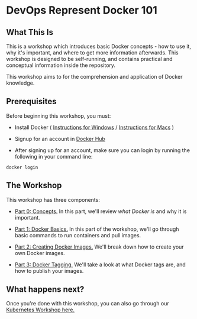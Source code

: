 # DevOps Represent Docker 101

## What This Is

This is a workshop which introduces basic Docker concepts - how to use it, why it's important, and where to get more information afterwards. This workshop is designed to be self-running, and contains practical and conceptual information inside the repository.

This workshop aims to for the comprehension and application of Docker knowledge.

## Prerequisites

Before beginning this workshop, you must:

 - Install Docker ( [Instructions for Windows](https://docs.docker.com/v17.09/docker-for-windows/install/) / [Instructions for Macs](https://docs.docker.com/docker-for-mac/install/) )

 - Signup for an account in [Docker Hub](https://hub.docker.com/)

 - After signing up for an account, make sure you can login by running the following in your command line:

```
docker login
```


## The Workshop

This workshop has three components:

 - [Part 0: Concepts.](https://github.com/DevOps-Represent/docker-101/blob/master/0-Concepts.md) In this part, we'll review *what Docker is* and why it is important.

 - [Part 1: Docker Basics.](https://github.com/DevOps-Represent/docker-101/blob/master/1-Basics.md) In this part of the workshop, we'll go through basic commands to run containers and pull images. 

 - [Part 2: Creating Docker Images.](https://github.com/DevOps-Represent/docker-101/blob/master/2-Images.md) We'll break down how to create your own Docker images.

 - [Part 3: Docker Tagging.](https://github.com/DevOps-Represent/docker-101/blob/master/3-Tags-and-Push.md) We'll take a look at what Docker tags are, and how to publish your images.

## What happens next?

Once you're done with this workshop, you can also go through our [Kubernetes Workshop here.](https://github.com/DevOps-Represent/kubernetes-101/)
